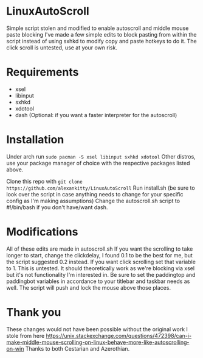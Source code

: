 # LinuxAutoScroll
Simple script stolen and modified to enable autoscroll and middle mouse paste blocking
I've made a few simple edits to block pasting from within the script instead of using sxhkd to modify copy and paste hotkeys to do it.
The click scroll is untested, use at your own risk.

# Requirements
- xsel
- libinput
- sxhkd
- xdotool
- dash (Optional: if you want a faster interpreter for the autoscroll)

# Installation
Under arch run ```sudo pacman -S xsel libinput sxhkd xdotool```
Other distros, use your package manager of choice with the respective packages listed above.

Clone this repo with ```git clone https://github.com/alexankitty/LinuxAutoScroll```
Run install.sh (be sure to look over the script in case anything needs to change for your specific config as I'm making assumptions)
Change the autoscroll.sh script to #!/bin/bash if you don't have/want dash.

# Modifications
All of these edits are made in autoscroll.sh
If you want the scrolling to take longer to start, change the clickdelay, I found 0.1 to be the best for me, but the script suggested 0.2 instead.
If you want click scrolling set that variable to 1. This is untested. It should theoretically work as we're blocking via xsel but it's not functionality I'm interested in.
Be sure to set the paddingtop and paddingbot variables in accordance to your titlebar and taskbar needs as well. The script will push and lock the mouse above those places.

# Thank you
These changes would not have been possible without the original work I stole from here https://unix.stackexchange.com/questions/472398/can-i-make-middle-mouse-scrolling-on-linux-behave-more-like-autoscrolling-on-win
Thanks to both Cestarian and Azerothian.

